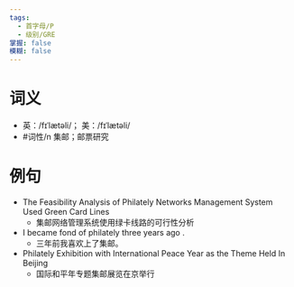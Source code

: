 ```yaml
---
tags:
  - 首字母/P
  - 级别/GRE
掌握: false
模糊: false
---
```

# 词义
- 英：/fɪˈlætəli/； 美：/fɪˈlætəli/
- #词性/n  集邮；邮票研究
# 例句
- The Feasibility Analysis of Philately Networks Management System Used Green Card Lines
	- 集邮网络管理系统使用绿卡线路的可行性分析
- I became fond of philately three years ago .
	- 三年前我喜欢上了集邮。
- Philately Exhibition with International Peace Year as the Theme Held In Beijing
	- 国际和平年专题集邮展览在京举行
